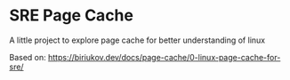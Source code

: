 # SRE Page Cache

A little project to explore page cache for better understanding of linux

Based on: https://biriukov.dev/docs/page-cache/0-linux-page-cache-for-sre/